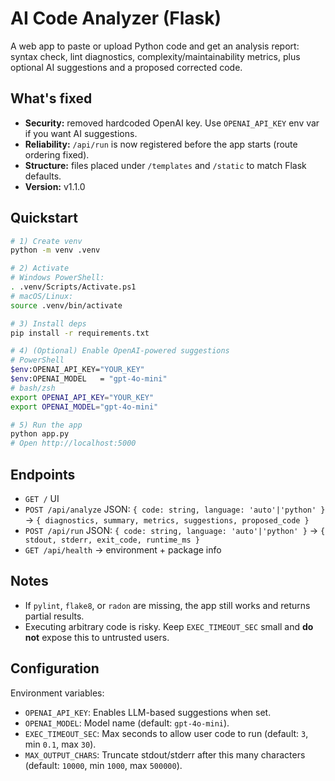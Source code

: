 # AI Code Analyzer (Flask)

A web app to paste or upload Python code and get an analysis report: syntax check, lint diagnostics, complexity/maintainability metrics, plus optional AI suggestions and a proposed corrected code.

## What's fixed
- **Security:** removed hardcoded OpenAI key. Use `OPENAI_API_KEY` env var if you want AI suggestions.
- **Reliability:** `/api/run` is now registered before the app starts (route ordering fixed).
- **Structure:** files placed under `/templates` and `/static` to match Flask defaults.
- **Version:** v1.1.0

## Quickstart

```bash
# 1) Create venv
python -m venv .venv

# 2) Activate
# Windows PowerShell:
. .venv/Scripts/Activate.ps1
# macOS/Linux:
source .venv/bin/activate

# 3) Install deps
pip install -r requirements.txt

# 4) (Optional) Enable OpenAI-powered suggestions
# PowerShell
$env:OPENAI_API_KEY="YOUR_KEY"
$env:OPENAI_MODEL   = "gpt-4o-mini"
# bash/zsh
export OPENAI_API_KEY="YOUR_KEY"
export OPENAI_MODEL="gpt-4o-mini"

# 5) Run the app
python app.py
# Open http://localhost:5000
```

## Endpoints
- `GET /` UI
- `POST /api/analyze` JSON: `{ code: string, language: 'auto'|'python' }` → `{ diagnostics, summary, metrics, suggestions, proposed_code }`
- `POST /api/run` JSON: `{ code: string, language: 'auto'|'python' }` → `{ stdout, stderr, exit_code, runtime_ms }`
- `GET /api/health` → environment + package info

## Notes
- If `pylint`, `flake8`, or `radon` are missing, the app still works and returns partial results.
- Executing arbitrary code is risky. Keep `EXEC_TIMEOUT_SEC` small and **do not** expose this to untrusted users.

## Configuration
Environment variables:
- `OPENAI_API_KEY`: Enables LLM-based suggestions when set.
- `OPENAI_MODEL`: Model name (default: `gpt-4o-mini`).
- `EXEC_TIMEOUT_SEC`: Max seconds to allow user code to run (default: `3`, min `0.1`, max `30`).
- `MAX_OUTPUT_CHARS`: Truncate stdout/stderr after this many characters (default: `10000`, min `1000`, max `500000`).
